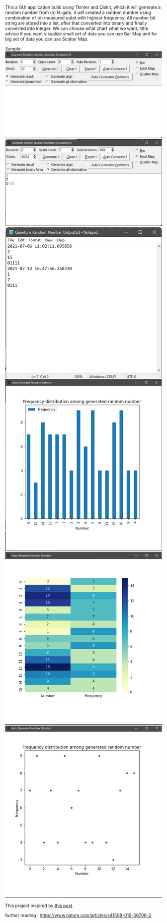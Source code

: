 This a GUI application build using Tkinter and Qiskit, which it will generate a random number from (n) H-gate,
it will created a random number using combination of (n) measured qubit with highest frequency.
All number bit string are stored into a list, after that converted into binary and finally converted into integer.
We can choose what chart what we want, little advice if you want visualize small set of data you can use Bar Map and for big set of data you can use Scatter Map.

Sample:
![UI](img/main_app.png)
![result](img/result_app.png)
![export_sample](img/export_sample.png)
![bar_chart](img/sample_bar_chart.png)
![heatmap_chart](img/sample_heatmap_chart.png)
![scatter_chart](img/sample_scattermap_chart.png)

This project inspired by [this post](https://blog.red-badger.com/2018/9/24/generate-true-random-numbers-with-a-quantum-computer).

further reading :
https://www.nature.com/articles/s41598-019-56706-2